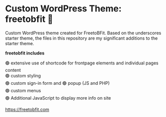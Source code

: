 # Custom WordPress Theme: freetobfit 👏
Custom WordPress theme created for FreetoBFit. Based on the underscores starter theme, the files in this repository are my significant additions to the starter theme.

**freetobfit includes**

🟢 extensive use of shortcode for frontpage elements and individual pages content  
🟢 custom styling  
🟢 custom sign-in form and 
🟢 popup (JS and PHP)  
🟢 custom menus  
🟢 Additional JavaScript to display more info on site

https://freetobfit.com

